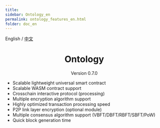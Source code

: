 ```yaml
---
title: 
sidebar: Ontology_en
permalink: ontology_features_en.html
folder: doc_en
---
```


English / [中文](./ontology_features_zh.html)

<h1 align="center">Ontology </h1>
<p align="center" class="version">Version 0.7.0 </p>

- Scalable lightweight universal smart contract
- Scalable WASM contract support
- Crosschain interactive protocol (processing)
- Multiple encryption algorithm support
- Highly optimized transaction processing speed
- P2P link layer encryption (optional module)
- Multiple consensus algorithm support (VBFT/DBFT/RBFT/SBFT/PoW)
- Quick block generation time